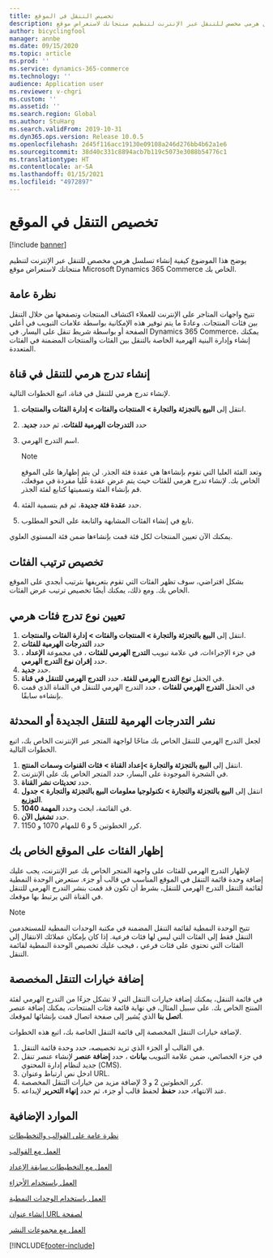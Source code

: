 ```yaml
---
title: تخصيص التنقل في الموقع
description: يوضح هذا الموضوع كيفية إنشاء تسلسل هرمي مخصص للتنقل عبر الإنترنت لتنظيم منتجاتك لاستعراض موقع Microsoft Dynamics 365 Commerce الخاص بك.
author: bicyclingfool
manager: annbe
ms.date: 09/15/2020
ms.topic: article
ms.prod: ''
ms.service: dynamics-365-commerce
ms.technology: ''
audience: Application user
ms.reviewer: v-chgri
ms.custom: ''
ms.assetid: ''
ms.search.region: Global
ms.author: StuHarg
ms.search.validFrom: 2019-10-31
ms.dyn365.ops.version: Release 10.0.5
ms.openlocfilehash: 2d45f116acc19130e09108a246d276bb4b62a1e6
ms.sourcegitcommit: 38d40c331c8894acb7b119c5073e3088b54776c1
ms.translationtype: HT
ms.contentlocale: ar-SA
ms.lasthandoff: 01/15/2021
ms.locfileid: "4972897"
---
```

# <a name="customize-site-navigation"></a>تخصيص التنقل في الموقع


[!include [banner](includes/banner.md)]

يوضح هذا الموضوع كيفية إنشاء تسلسل هرمي مخصص للتنقل عبر الإنترنت لتنظيم منتجاتك لاستعراض موقع Microsoft Dynamics 365 Commerce الخاص بك.

## <a name="overview"></a>نظرة عامة

تتيح واجهات المتاجر على الإنترنت للعملاء اكتشاف المنتجات وتصفحها من خلال التنقل بين فئات المنتجات. وعادةً ما يتم توفير هذه الإمكانية بواسطة علامات التبويب في أعلي الصفحة أو بواسطة شريط تنقل على اليسار. في Dynamics 365 Commerce، يمكنك إنشاء وإدارة البنية الهرمية الخاصة بالتنقل بين الفئات والمنتجات المضمنة في الفئات المتعددة.

## <a name="create-a-channel-navigation-hierarchy"></a>إنشاء تدرج هرمي للتنقل في قناة

لإنشاء تدرج هرمي للتنقل في قناة، اتبع الخطوات التالية.

1. انتقل إلى **البيع بالتجزئة والتجارة \> المنتجات والفئات \> إدارة الفئات والمنتجات**.
1. حدد **‏‫التدرجات الهرمية للفئات**، ثم حدد **جديد**.
1. اسم التدرج الهرمي.

    > [!NOTE]
    > وتعد الفئة العليا التي تقوم بإنشاءها هي عقدة فئة الجذر. لن يتم إظهارها على الموقع الخاص بك. لإنشاء تدرج هرمي للفئات حيث يتم عرض عقدة عُليا مفردة في موقعك، قم بإنشاء الفئة وتسميتها كتابع لفئة الجذر.

1. حدد **عقدة فئة جديدة**، ثم قم بتسمية الفئة.
1. تابع في إنشاء الفئات المشابهة والتابعة على النحو المطلوب.

يمكنك الآن تعيين المنتجات لكل فئة قمت بإنشاءها ضمن فئة المستوي العلوي.

## <a name="customize-the-order-of-categories"></a>تخصيص ترتيب الفئات

بشكل افتراضي، سوف تظهر الفئات التي تقوم بتعريفها بترتيب أبجدي على الموقع الخاص بك. ومع ذلك، يمكنك أيضًا تخصيص ترتيب عرض الفئات.

## <a name="assign-a-category-hierarchy-type"></a>تعيين نوع تدرج فئات هرمي

1. انتقل إلى **البيع بالتجزئة والتجارة \> المنتجات والفئات \> إدارة الفئات والمنتجات**.
1. حدد **التدرجات الهرمية للفئات**
1. في جزء الإجراءات، في علامة تبويب **التدرج الهرمي للفئات** ، في مجموعة **الإعداد‬** ، حدد **إقران نوع التدرج الهرمي**.
1. حدد **جديد**.
1. في الحقل **نوع التدرج الهرمي للفئة**، حدد **التدرج الهرمي للتنقل في قناة**.
1. في الحقل **التدرج الهرمي للفئات** ، حدد التدرج الهرمي للتنقل في القناة‬ الذي قمت بإنشاءه سابقًا.

## <a name="publish-new-or-updated-navigation-hierarchies"></a>نشر ‏‫التدرجات الهرمية للتنقل الجديدة أو المحدثة

لجعل التدرج الهرمي للتنقل الخاص بك متاحًا لواجهة المتجر عبر الإنترنت الخاص بك، اتبع الخطوات التالية.

1. انتقل إلى **البيع بالتجزئة والتجارة \>إعداد القناة \> فئات القنوات وسمات المنتج**.
1. في الشجرة الموجودة على اليسار، حدد المتجر الخاص بك على الإنترنت.
1. حدد **تحديثات نشر القناة**.
1. انتقل إلى **البيع بالتجزئة والتجارة \> تكنولوجيا معلومات البيع بالتجزئة والتجارة \> جدول التوزيع**.
1. في القائمة، ابحث وحدد **المهمة 1040**.
1. حدد **تشغيل الآن**.
1. كرر الخطوتين 5 و 6 للمهام 1070 و 1150.

## <a name="show-categories-on-your-site"></a>إظهار الفئات على الموقع الخاص بك

لإظهار التدرج الهرمي للفئات على واجهة المتجر الخاص بك عبر الإنترنت، يجب عليك إضافة وحدة قائمة التنقل في الموقع المناسب في قالب أو جزء. ستعرض الوحدة النمطية لقائمة التنقل التدرج الهرمي للتنقل، بشرط أن تكون قد قمت بنشر التدرج الهرمي للتنقل في القناة التي يرتبط بها موقعك.

> [!NOTE]
> تتيح الوحدة النمطية لقائمة التنقل المضمنة في مكتبة الوحدات النمطية للمستخدمين التنقل فقط إلى الفئات التي ليس لها فئات فرعية. إذا كان بإمكان عملائك الانتقال إلى الفئات التي تحتوي على فئات فرعي ، فيجب عليك تخصيص الوحدة النمطية لقائمة التنقل.

## <a name="add-custom-navigation-options"></a>إضافة خيارات التنقل المخصصة

في قائمة التنقل، يمكنك إضافة خيارات التنقل التي لا تشكل جزءًا من التدرج الهرمي لفئة المنتج الخاص بك. على سبيل المثال، في نهاية قائمة فئات المنتجات، يمكنك إضافة عنصر **اتصل بنا** الذي يُشير إلى صفحة اتصال قمت بإنشائها لموقعك.

لإضافة خيارات التنقل المخصصة إلى قائمة التنقل الخاصة بك، اتبع هذه الخطوات.

1. في القالب أو الجزء الذي تريد تخصيصه، حدد وحدة قائمة التنقل.
1. في جزء الخصائص، ضمن علامة التبويب **بيانات** ، حدد **إضافة عنصر** لإنشاء عنصر تنقل جديد لنظام إدارة المحتوي (CMS).
1. ادخل نص ارتباط وعنوان URL.
1. كرر الخطوتين 2 و 3 لإضافة مزيد من خيارات التنقل المخصصة.
1. عند الانتهاء، حدد **حفظ** لحفظ قالب أو جزء، ثم حدد **إنهاء التحرير** لإيداعه.

## <a name="additional-resources"></a>الموارد الإضافية

[نظرة عامة على القوالب والتخطيطات](templates-layouts-overview.md)

[العمل مع القوالب](work-with-templates.md)

[العمل مع التخطيطات سابقة الإعداد](work-with-layouts.md)

[العمل باستخدام الأجزاء](work-with-fragments.md)

[العمل باستخدام الوحدات النمطية](work-with-modules.md)

[إنشاء عنوان URL لصفحة](create-page-url.md)

[العمل مع مجموعات النشر](publish-groups.md)


[!INCLUDE[footer-include](../includes/footer-banner.md)]